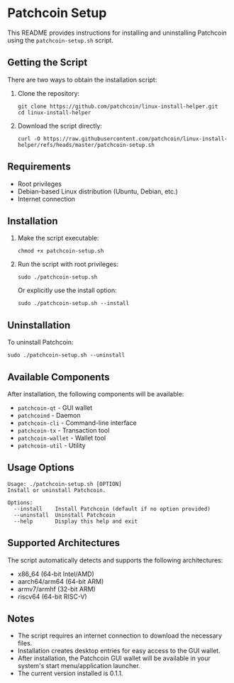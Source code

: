 # Patchcoin Setup

This README provides instructions for installing and uninstalling Patchcoin using the `patchcoin-setup.sh` script.

## Getting the Script

There are two ways to obtain the installation script:

1. Clone the repository:
   ```
   git clone https://github.com/patchcoin/linux-install-helper.git
   cd linux-install-helper
   ```

2. Download the script directly:
   ```
   curl -O https://raw.githubusercontent.com/patchcoin/linux-install-helper/refs/heads/master/patchcoin-setup.sh
   ```

## Requirements

- Root privileges
- Debian-based Linux distribution (Ubuntu, Debian, etc.)
- Internet connection

## Installation

1. Make the script executable:
   ```
   chmod +x patchcoin-setup.sh
   ```

2. Run the script with root privileges:
   ```
   sudo ./patchcoin-setup.sh
   ```

   Or explicitly use the install option:
   ```
   sudo ./patchcoin-setup.sh --install
   ```

## Uninstallation

To uninstall Patchcoin:
```
sudo ./patchcoin-setup.sh --uninstall
```

## Available Components

After installation, the following components will be available:

- `patchcoin-qt` - GUI wallet
- `patchcoind` - Daemon
- `patchcoin-cli` - Command-line interface
- `patchcoin-tx` - Transaction tool
- `patchcoin-wallet` - Wallet tool
- `patchcoin-util` - Utility

## Usage Options

```
Usage: ./patchcoin-setup.sh [OPTION]
Install or uninstall Patchcoin.

Options:
  --install    Install Patchcoin (default if no option provided)
  --uninstall  Uninstall Patchcoin
  --help       Display this help and exit
```

## Supported Architectures

The script automatically detects and supports the following architectures:
- x86_64 (64-bit Intel/AMD)
- aarch64/arm64 (64-bit ARM)
- armv7/armhf (32-bit ARM)
- riscv64 (64-bit RISC-V)

## Notes

- The script requires an internet connection to download the necessary files.
- Installation creates desktop entries for easy access to the GUI wallet.
- After installation, the Patchcoin GUI wallet will be available in your system's start menu/application launcher.
- The current version installed is 0.1.1.
